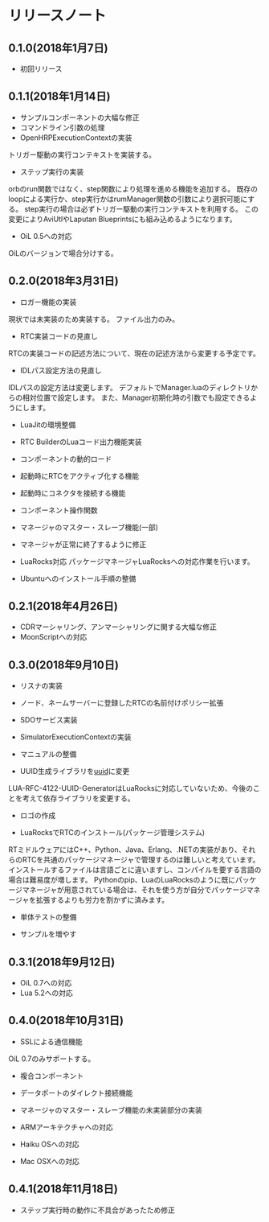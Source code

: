 # リリースノート

## 0.1.0(2018年1月7日)

* 初回リリース

## 0.1.1(2018年1月14日)

* サンプルコンポーネントの大幅な修正
* コマンドライン引数の処理
* OpenHRPExecutionContextの実装

トリガー駆動の実行コンテキストを実装する。

* ステップ実行の実装

orbのrun関数ではなく、step関数により処理を進める機能を追加する。
既存のloopによる実行か、step実行かはrumManager関数の引数により選択可能にする。
step実行の場合は必ずトリガー駆動の実行コンテキストを利用する。
この変更によりAviUtlやLaputan Blueprintsにも組み込めるようになります。

* OiL 0.5への対応

OiLのバージョンで場合分けする。

## 0.2.0(2018年3月31日)

* ロガー機能の実装

現状では未実装のため実装する。
ファイル出力のみ。

* RTC実装コードの見直し

RTCの実装コードの記述方法について、現在の記述方法から変更する予定です。

* IDLパス設定方法の見直し

IDLパスの設定方法は変更します。
デフォルトでManager.luaのディレクトリからの相対位置で設定します。
また、Manager初期化時の引数でも設定できるようにします。


* LuaJitの環境整備


* RTC BuilderのLuaコード出力機能実装



* コンポーネントの動的ロード
* 起動時にRTCをアクティブ化する機能
* 起動時にコネクタを接続する機能
* コンポーネント操作関数
* マネージャのマスター・スレーブ機能(一部)
* マネージャが正常に終了するように修正




* LuaRocks対応
パッケージマネージャLuaRocksへの対応作業を行います。

* Ubuntuへのインストール手順の整備



## 0.2.1(2018年4月26日)

* CDRマーシャリング、アンマーシャリングに関する大幅な修正
* MoonScriptへの対応



## 0.3.0(2018年9月10日)

* リスナの実装
* ノード、ネームサーバーに登録したRTCの名前付けポリシー拡張
* SDOサービス実装
* SimulatorExecutionContextの実装



* マニュアルの整備

* UUID生成ライブラリを[uuid](https://github.com/Tieske/uuid)に変更

LUA-RFC-4122-UUID-GeneratorはLuaRocksに対応していないため、今後のことを考えて依存ライブラリを変更する。

* ロゴの作成

* LuaRocksでRTCのインストール(パッケージ管理システム)

RTミドルウェアにはC++、Python、Java、Erlang、.NETの実装があり、それらのRTCを共通のパッケージマネージャで管理するのは難しいと考えています。
インストールするファイルは言語ごとに違いますし、コンパイルを要する言語の場合は難易度が増します。
Pythonのpip、LuaのLuaRocksのように既にパッケージマネージャが用意されている場合は、それを使う方が自分でパッケージマネージャを拡張するよりも労力を割かずに済みます。

* 単体テストの整備

* サンプルを増やす

## 0.3.1(2018年9月12日)

* OiL 0.7への対応
* Lua 5.2への対応


## 0.4.0(2018年10月31日)

* SSLによる通信機能

OiL 0.7のみサポートする。

* 複合コンポーネント
* データポートのダイレクト接続機能
* マネージャのマスター・スレーブ機能の未実装部分の実装

* ARMアーキテクチャへの対応
* Haiku OSへの対応
* Mac OSXへの対応

## 0.4.1(2018年11月18日)

* ステップ実行時の動作に不具合があったため修正
